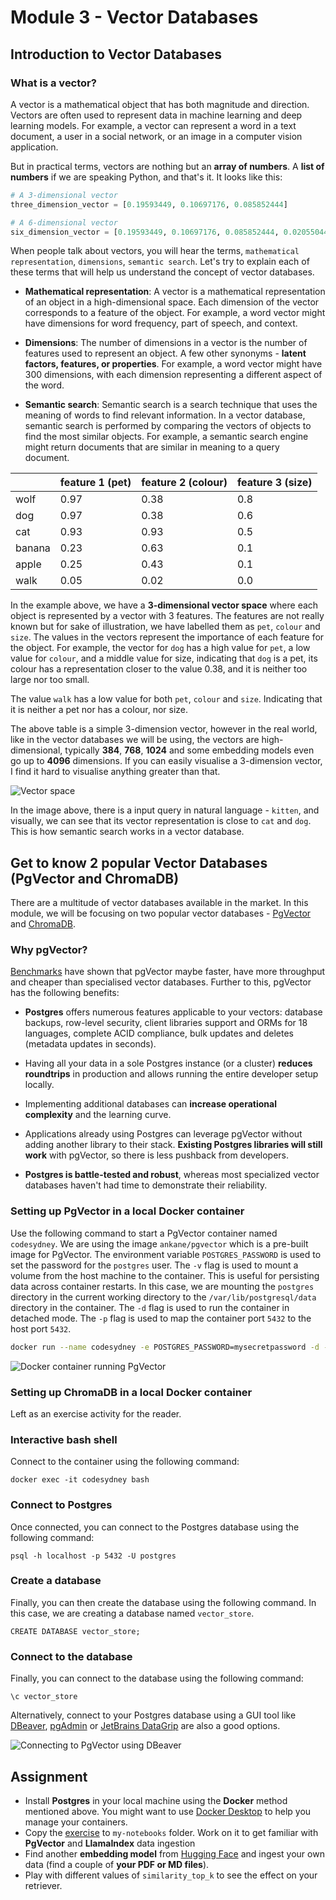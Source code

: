 # Module 3 - Vector Databases

## Introduction to Vector Databases

### What is a vector?

A vector is a mathematical object that has both magnitude and direction. Vectors are often used to represent data in machine learning and deep learning models. For example, a vector can represent a word in a text document, a user in a social network, or an image in a computer vision application.

But in practical terms, vectors are nothing but an **array of numbers**. A **list of numbers** if we are speaking Python, and that's it. It looks like this:

```python
# A 3-dimensional vector
three_dimension_vector = [0.19593449, 0.10697176, 0.085852444]

# A 6-dimensional vector
six_dimension_vector = [0.19593449, 0.10697176, 0.085852444, 0.020550441, 0.21760122, 0.05884677]
```

When people talk about vectors, you will hear the terms, `mathematical representation`, `dimensions`, `semantic search`. Let's try to explain each of these terms that will help us understand the concept of vector databases.

- **Mathematical representation**: A vector is a mathematical representation of an object in a high-dimensional space. Each dimension of the vector corresponds to a feature of the object. For example, a word vector might have dimensions for word frequency, part of speech, and context.

- **Dimensions**: The number of dimensions in a vector is the number of features used to represent an object. A few other synonyms - **latent factors, features, or properties**.  For example, a word vector might have 300 dimensions, with each dimension representing a different aspect of the word.

- **Semantic search**: Semantic search is a search technique that uses the meaning of words to find relevant information. In a vector database, semantic search is performed by comparing the vectors of objects to find the most similar objects. For example, a semantic search engine might return documents that are similar in meaning to a query document.

|| feature 1 (pet) | feature 2 (colour)| feature 3 (size)|
|----------|----------|----------|----------|
| wolf     | 0.97     | 0.38     | 0.8      |
| dog      | 0.97     | 0.38     | 0.6      |
| cat      | 0.93     | 0.93     | 0.5      |
| banana   | 0.23     | 0.63     | 0.1      |
| apple    | 0.25     | 0.43     | 0.1      |
| walk     | 0.05     | 0.02     | 0.0      |

In the example above, we have a **3-dimensional vector space** where each object is represented by a vector with 3 features. The features are not really known but for sake of illustration, we have labelled them as `pet`, `colour` and `size`. The values in the vectors represent the importance of each feature for the object. For example, the vector for `dog` has a high value for `pet`, a low value for `colour`, and a middle value for size, indicating that `dog` is a pet, its colour has a representation closer to the value 0.38, and it is neither too large nor too small.

The value `walk` has a low value for both `pet`, `colour` and `size`. Indicating that it is neither a pet nor has a colour, nor size.

The above table is a simple 3-dimension vector, however in the real world, like in the vector databases we will be using, the vectors are high-dimensional, typically **384**, **768**, **1024** and some embedding models even go up to **4096** dimensions. If you can easily visualise a 3-dimension vector, I find it hard to visualise anything greater than that.

![Vector space ](./images/3-vector-image.jpg)

In the image above, there is a input query in natural language - `kitten`, and visually, we can see that its vector representation is close to `cat` and `dog`. This is how semantic search works in a vector database.

## Get to know 2 popular Vector Databases (PgVector and ChromaDB)

There are a multitude of vector databases available in the market. In this module, we will be focusing on two popular vector databases - [PgVector](https://github.com/pgvector/pgvector) and [ChromaDB](https://www.trychroma.com/). 

### Why pgVector?

[Benchmarks](https://supabase.com/blog/pgvector-vs-pinecone) have shown that pgVector maybe faster, have more throughput and cheaper than specialised vector databases. Further to this, pgVector has the following benefits:

- **Postgres** offers numerous features applicable to your vectors: database backups, row-level security, client libraries support and ORMs for 18 languages, complete ACID compliance, bulk updates and deletes (metadata updates in seconds).

- Having all your data in a sole Postgres instance (or a cluster) **reduces roundtrips** in production and allows running the entire developer setup locally.

- Implementing additional databases can **increase operational complexity** and the learning curve.

- Applications already using Postgres can leverage pgVector without adding another library to their stack. **Existing Postgres libraries will still work** with pgVector, so there is less pushback from developers.

- **Postgres is battle-tested and robust**, whereas most specialized vector databases haven't had time to demonstrate their reliability.

### Setting up PgVector in a local Docker container

Use the following command to start a PgVector container named `codesydney`. We are using the image `ankane/pgvector` which is a pre-built image for PgVector. The environment variable `POSTGRES_PASSWORD` is used to set the password for the `postgres` user. The `-v` flag is used to mount a volume from the host machine to the container. This is useful for persisting data across container restarts. In this case, we are mounting the `postgres` directory in the current working directory to the `/var/lib/postgresql/data` directory in the container. The `-d` flag is used to run the container in detached mode. The `-p` flag is used to map the container port `5432` to the host port `5432`.

```bash
docker run --name codesydney -e POSTGRES_PASSWORD=mysecretpassword -d -p 5432:5432 -v $(pwd)/postgres:/var/lib/postgresql/data:rw ankane/pgvector
```

![Docker container running PgVector](./images/1-docker-container-running.png)

### Setting up ChromaDB in a local Docker container

Left as an exercise activity for the reader.

### Interactive bash shell 

Connect to the container using the following command:

```
docker exec -it codesydney bash
```

### Connect to Postgres

Once connected, you can connect to the Postgres database using the following command:

```
psql -h localhost -p 5432 -U postgres
```

### Create a database

Finally, you can then create the database using the following command. In this case, we are creating a database named `vector_store`.

```
CREATE DATABASE vector_store;
```

### Connect to the database

Finally, you can connect to the database using the following command:

```
\c vector_store
```

Alternatively, connect to your Postgres database using a GUI tool like [DBeaver](https://dbeaver.io/), [pgAdmin](https://www.pgadmin.org/) or [JetBrains DataGrip](https://www.jetbrains.com/datagrip/) are also a good options.

![Connecting to PgVector using DBeaver](./images/2-sql-client-select.png)

## Assignment
- Install **Postgres** in your local machine using the **Docker** method mentioned above. You might want to use [Docker Desktop](https://www.docker.com/products/docker-desktop/) to help you manage your containers.
- Copy the [exercise](./1-vector-dbs.ipynb) to `my-notebooks` folder.  Work on it to get familiar with **PgVector** and **LlamaIndex** data ingestion
- Find another **embedding model** from [Hugging Face](https://huggingface.co/models?other=text-embedding) and ingest your own data (find a couple of **your PDF or MD files**).
- Play with different values of `similarity_top_k` to see the effect on your retriever.
